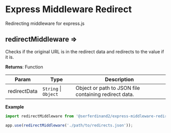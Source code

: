 # Express Middleware Redirect
Redirecting middleware for express.js

<a name="redirectMiddleware"></a>

## redirectMiddleware ⇒
Checks if the original URL is in the redirect data and redirects to the value if it is.
 
**Returns**: Function  

| Param | Type | Description |
| --- | --- | --- |
| redirectData | <code>String</code> \| <code>Object</code> | Object or path to JSON file containing redirect data. |

**Example**  
```js
import redirectMiddleware from '@serferdinand2/express-middleware-redirect'

app.use(redirectMiddleware('./path/to/redirects.json'));
```


